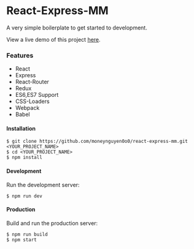 # React-Express-MM
A very simple boilerplate to get started to development.

View a live demo of this project [here](https://react-express-mm.herokuapp.com/).
### Features
- React
- Express
- React-Router
- Redux
- ES6,ES7 Support
- CSS-Loaders
- Webpack
- Babel
#### Installation
```
$ git clone https://github.com/moneynguyen0o0/react-express-mm.git <YOUR_PROJECT_NAME>
$ cd <YOUR_PROJECT_NAME>
$ npm install
```
#### Development
Run the development server:
```
$ npm run dev
```
#### Production
Build and run the production server:
```
$ npm run build
$ npm start
```
